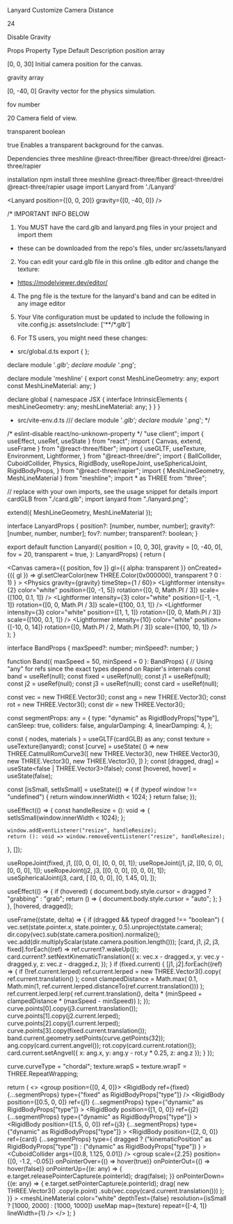 Lanyard
Customize
Camera Distance

24

Disable Gravity


Props
Property	Type	Default	Description
position
array

[0, 0, 30]
Initial camera position for the canvas.

gravity
array

[0, -40, 0]
Gravity vector for the physics simulation.

fov
number

20
Camera field of view.

transparent
boolean

true
Enables a transparent background for the canvas.

Dependencies
three
meshline
@react-three/fiber
@react-three/drei
@react-three/rapier

installation
npm install three meshline @react-three/fiber @react-three/drei @react-three/rapier
usage
import Lanyard from './Lanyard'

<Lanyard position={[0, 0, 20]} gravity={[0, -40, 0]} />

/* IMPORTANT INFO BELOW

1. You MUST have the card.glb and lanyard.png files in your project and import them
- these can be downloaded from the repo's files, under src/assets/lanyard

2. You can edit your card.glb file in this online .glb editor and change the texture:
- https://modelviewer.dev/editor/

4. The png file is the texture for the lanyard's band and can be edited in any image editor

5. Your Vite configuration must be updated to include the following in vite.config.js:
assetsInclude: ['**/*.glb']

6. For TS users, you might need these changes:

- src/global.d.ts
export { };

declare module '*.glb';
declare module '*.png';

declare module 'meshline' {
  export const MeshLineGeometry: any;
  export const MeshLineMaterial: any;
}

declare global {
  namespace JSX {
    interface IntrinsicElements {
      meshLineGeometry: any;
      meshLineMaterial: any;
    }
  }
}

- src/vite-env.d.ts
/// <reference types="vite/client" />
declare module '*.glb';
declare module '*.png';
*/


/* eslint-disable react/no-unknown-property */
"use client";
import { useEffect, useRef, useState } from "react";
import { Canvas, extend, useFrame } from "@react-three/fiber";
import {
  useGLTF,
  useTexture,
  Environment,
  Lightformer,
} from "@react-three/drei";
import {
  BallCollider,
  CuboidCollider,
  Physics,
  RigidBody,
  useRopeJoint,
  useSphericalJoint,
  RigidBodyProps,
} from "@react-three/rapier";
import { MeshLineGeometry, MeshLineMaterial } from "meshline";
import * as THREE from "three";

// replace with your own imports, see the usage snippet for details
import cardGLB from "./card.glb";
import lanyard from "./lanyard.png";

extend({ MeshLineGeometry, MeshLineMaterial });

interface LanyardProps {
  position?: [number, number, number];
  gravity?: [number, number, number];
  fov?: number;
  transparent?: boolean;
}

export default function Lanyard({
  position = [0, 0, 30],
  gravity = [0, -40, 0],
  fov = 20,
  transparent = true,
}: LanyardProps) {
  return (
    <div className="relative z-0 w-full h-screen flex justify-center items-center transform scale-100 origin-center">
      <Canvas
        camera={{ position, fov }}
        gl={{ alpha: transparent }}
        onCreated={({ gl }) =>
          gl.setClearColor(new THREE.Color(0x000000), transparent ? 0 : 1)
        }
      >
        <ambientLight intensity={Math.PI} />
        <Physics gravity={gravity} timeStep={1 / 60}>
          <Band />
        </Physics>
        <Environment blur={0.75}>
          <Lightformer
            intensity={2}
            color="white"
            position={[0, -1, 5]}
            rotation={[0, 0, Math.PI / 3]}
            scale={[100, 0.1, 1]}
          />
          <Lightformer
            intensity={3}
            color="white"
            position={[-1, -1, 1]}
            rotation={[0, 0, Math.PI / 3]}
            scale={[100, 0.1, 1]}
          />
          <Lightformer
            intensity={3}
            color="white"
            position={[1, 1, 1]}
            rotation={[0, 0, Math.PI / 3]}
            scale={[100, 0.1, 1]}
          />
          <Lightformer
            intensity={10}
            color="white"
            position={[-10, 0, 14]}
            rotation={[0, Math.PI / 2, Math.PI / 3]}
            scale={[100, 10, 1]}
          />
        </Environment>
      </Canvas>
    </div>
  );
}

interface BandProps {
  maxSpeed?: number;
  minSpeed?: number;
}

function Band({ maxSpeed = 50, minSpeed = 0 }: BandProps) {
  // Using "any" for refs since the exact types depend on Rapier's internals
  const band = useRef<any>(null);
  const fixed = useRef<any>(null);
  const j1 = useRef<any>(null);
  const j2 = useRef<any>(null);
  const j3 = useRef<any>(null);
  const card = useRef<any>(null);

  const vec = new THREE.Vector3();
  const ang = new THREE.Vector3();
  const rot = new THREE.Vector3();
  const dir = new THREE.Vector3();

  const segmentProps: any = {
    type: "dynamic" as RigidBodyProps["type"],
    canSleep: true,
    colliders: false,
    angularDamping: 4,
    linearDamping: 4,
  };

  const { nodes, materials } = useGLTF(cardGLB) as any;
  const texture = useTexture(lanyard);
  const [curve] = useState(
    () =>
      new THREE.CatmullRomCurve3([
        new THREE.Vector3(),
        new THREE.Vector3(),
        new THREE.Vector3(),
        new THREE.Vector3(),
      ])
  );
  const [dragged, drag] = useState<false | THREE.Vector3>(false);
  const [hovered, hover] = useState(false);

  const [isSmall, setIsSmall] = useState<boolean>(() => {
    if (typeof window !== "undefined") {
      return window.innerWidth < 1024;
    }
    return false;
  });

  useEffect(() => {
    const handleResize = (): void => {
      setIsSmall(window.innerWidth < 1024);
    };

    window.addEventListener("resize", handleResize);
    return (): void => window.removeEventListener("resize", handleResize);
  }, []);

  useRopeJoint(fixed, j1, [[0, 0, 0], [0, 0, 0], 1]);
  useRopeJoint(j1, j2, [[0, 0, 0], [0, 0, 0], 1]);
  useRopeJoint(j2, j3, [[0, 0, 0], [0, 0, 0], 1]);
  useSphericalJoint(j3, card, [
    [0, 0, 0],
    [0, 1.45, 0],
  ]);

  useEffect(() => {
    if (hovered) {
      document.body.style.cursor = dragged ? "grabbing" : "grab";
      return () => {
        document.body.style.cursor = "auto";
      };
    }
  }, [hovered, dragged]);

  useFrame((state, delta) => {
    if (dragged && typeof dragged !== "boolean") {
      vec.set(state.pointer.x, state.pointer.y, 0.5).unproject(state.camera);
      dir.copy(vec).sub(state.camera.position).normalize();
      vec.add(dir.multiplyScalar(state.camera.position.length()));
      [card, j1, j2, j3, fixed].forEach((ref) => ref.current?.wakeUp());
      card.current?.setNextKinematicTranslation({
        x: vec.x - dragged.x,
        y: vec.y - dragged.y,
        z: vec.z - dragged.z,
      });
    }
    if (fixed.current) {
      [j1, j2].forEach((ref) => {
        if (!ref.current.lerped)
          ref.current.lerped = new THREE.Vector3().copy(
            ref.current.translation()
          );
        const clampedDistance = Math.max(
          0.1,
          Math.min(1, ref.current.lerped.distanceTo(ref.current.translation()))
        );
        ref.current.lerped.lerp(
          ref.current.translation(),
          delta * (minSpeed + clampedDistance * (maxSpeed - minSpeed))
        );
      });
      curve.points[0].copy(j3.current.translation());
      curve.points[1].copy(j2.current.lerped);
      curve.points[2].copy(j1.current.lerped);
      curve.points[3].copy(fixed.current.translation());
      band.current.geometry.setPoints(curve.getPoints(32));
      ang.copy(card.current.angvel());
      rot.copy(card.current.rotation());
      card.current.setAngvel({ x: ang.x, y: ang.y - rot.y * 0.25, z: ang.z });
    }
  });

  curve.curveType = "chordal";
  texture.wrapS = texture.wrapT = THREE.RepeatWrapping;

  return (
    <>
      <group position={[0, 4, 0]}>
        <RigidBody
          ref={fixed}
          {...segmentProps}
          type={"fixed" as RigidBodyProps["type"]}
        />
        <RigidBody
          position={[0.5, 0, 0]}
          ref={j1}
          {...segmentProps}
          type={"dynamic" as RigidBodyProps["type"]}
        >
          <BallCollider args={[0.1]} />
        </RigidBody>
        <RigidBody
          position={[1, 0, 0]}
          ref={j2}
          {...segmentProps}
          type={"dynamic" as RigidBodyProps["type"]}
        >
          <BallCollider args={[0.1]} />
        </RigidBody>
        <RigidBody
          position={[1.5, 0, 0]}
          ref={j3}
          {...segmentProps}
          type={"dynamic" as RigidBodyProps["type"]}
        >
          <BallCollider args={[0.1]} />
        </RigidBody>
        <RigidBody
          position={[2, 0, 0]}
          ref={card}
          {...segmentProps}
          type={
            dragged
              ? ("kinematicPosition" as RigidBodyProps["type"])
              : ("dynamic" as RigidBodyProps["type"])
          }
        >
          <CuboidCollider args={[0.8, 1.125, 0.01]} />
          <group
            scale={2.25}
            position={[0, -1.2, -0.05]}
            onPointerOver={() => hover(true)}
            onPointerOut={() => hover(false)}
            onPointerUp={(e: any) => {
              e.target.releasePointerCapture(e.pointerId);
              drag(false);
            }}
            onPointerDown={(e: any) => {
              e.target.setPointerCapture(e.pointerId);
              drag(
                new THREE.Vector3()
                  .copy(e.point)
                  .sub(vec.copy(card.current.translation()))
              );
            }}
          >
            <mesh geometry={nodes.card.geometry}>
              <meshPhysicalMaterial
                map={materials.base.map}
                map-anisotropy={16}
                clearcoat={1}
                clearcoatRoughness={0.15}
                roughness={0.9}
                metalness={0.8}
              />
            </mesh>
            <mesh
              geometry={nodes.clip.geometry}
              material={materials.metal}
              material-roughness={0.3}
            />
            <mesh geometry={nodes.clamp.geometry} material={materials.metal} />
          </group>
        </RigidBody>
      </group>
      <mesh ref={band}>
        <meshLineGeometry />
        <meshLineMaterial
          color="white"
          depthTest={false}
          resolution={isSmall ? [1000, 2000] : [1000, 1000]}
          useMap
          map={texture}
          repeat={[-4, 1]}
          lineWidth={1}
        />
      </mesh>
    </>
  );
}
